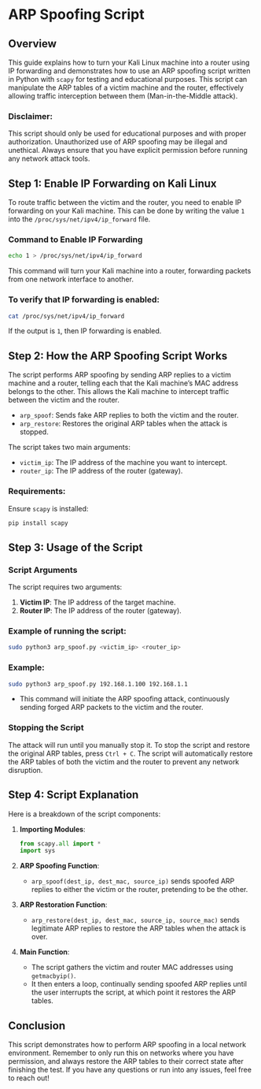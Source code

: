 # ARP Spoofing Script

## Overview

This guide explains how to turn your Kali Linux machine into a router using IP forwarding and demonstrates how to use an ARP spoofing script written in Python with `scapy` for testing and educational purposes. This script can manipulate the ARP tables of a victim machine and the router, effectively allowing traffic interception between them (Man-in-the-Middle attack).

### **Disclaimer**: 
This script should only be used for educational purposes and with proper authorization. Unauthorized use of ARP spoofing may be illegal and unethical. Always ensure that you have explicit permission before running any network attack tools.

## Step 1: Enable IP Forwarding on Kali Linux

To route traffic between the victim and the router, you need to enable IP forwarding on your Kali machine. This can be done by writing the value `1` into the `/proc/sys/net/ipv4/ip_forward` file.

### Command to Enable IP Forwarding
```bash
echo 1 > /proc/sys/net/ipv4/ip_forward
```
This command will turn your Kali machine into a router, forwarding packets from one network interface to another.

### To verify that IP forwarding is enabled:
```bash
cat /proc/sys/net/ipv4/ip_forward
```
If the output is `1`, then IP forwarding is enabled.

## Step 2: How the ARP Spoofing Script Works

The script performs ARP spoofing by sending ARP replies to a victim machine and a router, telling each that the Kali machine’s MAC address belongs to the other. This allows the Kali machine to intercept traffic between the victim and the router.

- `arp_spoof`: Sends fake ARP replies to both the victim and the router.
- `arp_restore`: Restores the original ARP tables when the attack is stopped.

The script takes two main arguments:
- `victim_ip`: The IP address of the machine you want to intercept.
- `router_ip`: The IP address of the router (gateway).

### Requirements:
Ensure `scapy` is installed:
```bash
pip install scapy
```

## Step 3: Usage of the Script

### Script Arguments

The script requires two arguments:
1. **Victim IP**: The IP address of the target machine.
2. **Router IP**: The IP address of the router (gateway).

### Example of running the script:

```bash
sudo python3 arp_spoof.py <victim_ip> <router_ip>
```

### Example:
```bash
sudo python3 arp_spoof.py 192.168.1.100 192.168.1.1
```

- This command will initiate the ARP spoofing attack, continuously sending forged ARP packets to the victim and the router.

### Stopping the Script

The attack will run until you manually stop it. To stop the script and restore the original ARP tables, press `Ctrl + C`. The script will automatically restore the ARP tables of both the victim and the router to prevent any network disruption.

## Step 4: Script Explanation

Here is a breakdown of the script components:

1. **Importing Modules**: 
   ```python
   from scapy.all import *
   import sys
   ```

2. **ARP Spoofing Function**:
   - `arp_spoof(dest_ip, dest_mac, source_ip)` sends spoofed ARP replies to either the victim or the router, pretending to be the other.
   
3. **ARP Restoration Function**:
   - `arp_restore(dest_ip, dest_mac, source_ip, source_mac)` sends legitimate ARP replies to restore the ARP tables when the attack is over.

4. **Main Function**:
   - The script gathers the victim and router MAC addresses using `getmacbyip()`.
   - It then enters a loop, continually sending spoofed ARP replies until the user interrupts the script, at which point it restores the ARP tables.

## Conclusion

This script demonstrates how to perform ARP spoofing in a local network environment. Remember to only run this on networks where you have permission, and always restore the ARP tables to their correct state after finishing the test. If you have any questions or run into any issues, feel free to reach out!
